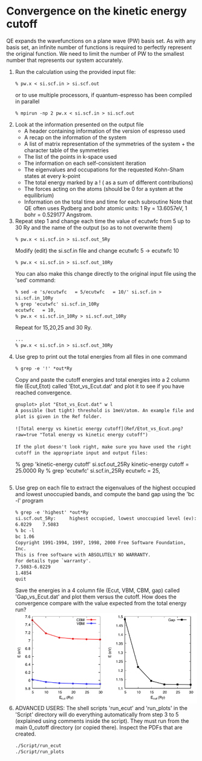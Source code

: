 # Convergence on the kinetic energy cutoff
QE expands the wavefunctions on a plane wave (PW) basis set.
As with any basis set, an infinite number of functions is required to perfectly represent the original function.
We need to limit the number of PW to the smallest number that represents our system accurately.

  1. Run the calculation using the provided input file:
      ```
      % pw.x < si.scf.in > si.scf.out
      ```
      or to use multiple processors, if quantum-espresso has been compiled in parallel
      ```
      % mpirun -np 2 pw.x < si.scf.in > si.scf.out
      ```
  2. Look at the information presented on the output file 
      - A header containing information of the version of espresso used
      - A recap on the information of the system
      - A list of matrix representation of the symmetries of the system + the character table of the symmetries
      - The list of the points in k-space used
      - The information on each self-consistent iteration
      - The eigenvalues and occupations for the requested Kohn-Sham states at every k-point
      - The total energy marked by a ! ( as a sum of different contributions)
      - The forces acting on the atoms (should be 0 for a system at the equilibrium)
      - Information on the total time and time for each subroutine 
     Note that QE often uses Rydberg and bohr atomic units: 1 Ry = 13.6057eV, 1 bohr = 0.529177 Angstrom.
  3. Repeat step 1 and change each time the value of ecutwfc from 5 up to 30 Ry and the name of the output (so as to not overwrite them)
      ```
      % pw.x < si.scf.in > si.scf.out_5Ry
      ```
      Modify (edit) the si.scf.in file and change ecutwfc 5 -> ecutwfc 10
      ```
      % pw.x < si.scf.in > si.scf.out_10Ry
      ```
      You can also make this change directly to the original input file using the 'sed' command:
      ```
      % sed -e 's/ecutwfc   = 5/ecutwfc   = 10/' si.scf.in > si.scf.in_10Ry
      % grep 'ecutwfc' si.scf.in_10Ry 
      ecutwfc   = 10,
      % pw.x < si.scf.in_10Ry > si.scf.out_10Ry
      ```
      Repeat for 15,20,25 and 30 Ry.
      ```
      ...
      % pw.x < si.scf.in > si.scf.out_30Ry
      ```
  4. Use grep to print out the total energies from all files in one command
      ```
      % grep -e '!' *out*Ry
      ```
     Copy and paste the cutoff energies and total energies into a 2 column file (Ecut,Etot) called 'Etot_vs_Ecut.dat' and plot it to see if you have reached convergence. 
     ```
     gnuplot> plot "Etot_vs_Ecut.dat" w l
     A possible (but tight) threshold is 1meV/atom. An example file and plot is given in the Ref folder. 

     ![Total energy vs kinetic energy cutoff](Ref/Etot_vs_Ecut.png?raw=true "Total energy vs kinetic energy cutoff")

     If the plot doesn't look right, make sure you have used the right cutoff in the appropriate input and output files:
     ```
     % grep 'kinetic-energy cutoff' si.scf.out_25Ry 
     kinetic-energy cutoff     =      25.0000  Ry
     % grep 'ecutwfc' si.scf.in_25Ry 
     ecutwfc   = 25,
     ```

  5. Use grep on each file to extract the eigenvalues of the highest occupied and lowest unoccupied bands, and compute the band gap using the 'bc -l' program
      ```
      % grep -e 'highest' *out*Ry 
      si.scf.out_5Ry:     highest occupied, lowest unoccupied level (ev):     6.0229    7.5083
      % bc -l
      bc 1.06
      Copyright 1991-1994, 1997, 1998, 2000 Free Software Foundation, Inc.
      This is free software with ABSOLUTELY NO WARRANTY.
      For details type `warranty'. 
      7.5083-6.0229 
      1.4854
      quit
      ```
     Save the energies in a 4 column file (Ecut, VBM, CBM, gap) called 'Gap_vs_Ecut.dat' and plot them versus the cutoff. How does the convergence compare with the value expected from the total energy run?
     ![Eigenvalues and gap vs kinetic energy cutoff](Ref/Gap_vs_Ecut.png?raw=true "Gap vs kinetic energy cutoff")
  6. ADVANCED USERS: The shell scripts 'run_ecut' and 'run_plots' in the 'Script' directory will do everything automatically from step 3 to 5 (explained using comments inside the script). They must run from the main 0_cutoff directory (or copied there). Inspect the PDFs that are created.
      ```
      ./Script/run_ecut
      ./Script/run_plots
      ```
      
